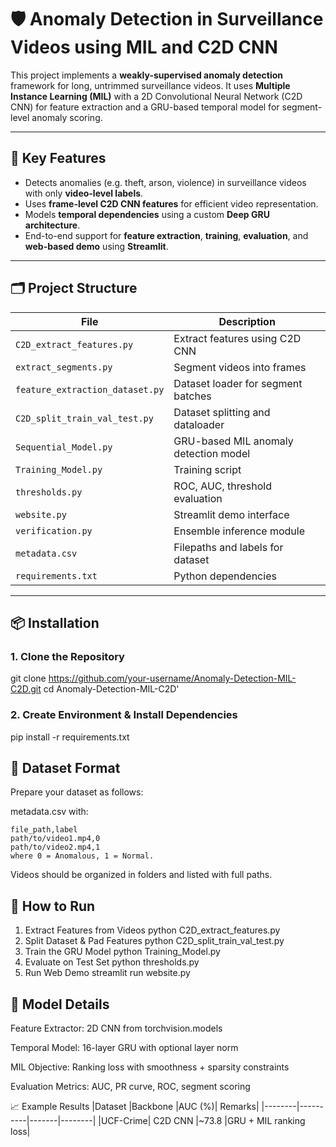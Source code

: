 # 🛡️ Anomaly Detection in Surveillance Videos using MIL and C2D CNN

This project implements a **weakly-supervised anomaly detection** framework for long, untrimmed surveillance videos. It uses **Multiple Instance Learning (MIL)** with a 2D Convolutional Neural Network (C2D CNN) for feature extraction and a GRU-based temporal model for segment-level anomaly scoring.

---

## 🎯 Key Features

- Detects anomalies (e.g. theft, arson, violence) in surveillance videos with only **video-level labels**.
- Uses **frame-level C2D CNN features** for efficient video representation.
- Models **temporal dependencies** using a custom **Deep GRU architecture**.
- End-to-end support for **feature extraction**, **training**, **evaluation**, and **web-based demo** using **Streamlit**.

---

## 🗂️ Project Structure

| File                          | Description                                   |
|------------------------------|-----------------------------------------------|
| `C2D_extract_features.py`     | Extract features using C2D CNN                |
| `extract_segments.py`         | Segment videos into frames                    |
| `feature_extraction_dataset.py`| Dataset loader for segment batches            |
| `C2D_split_train_val_test.py` | Dataset splitting and dataloader              |
| `Sequential_Model.py`         | GRU-based MIL anomaly detection model         |
| `Training_Model.py`           | Training script                               |
| `thresholds.py`               | ROC, AUC, threshold evaluation                |
| `website.py`                  | Streamlit demo interface                      |
| `verification.py`             | Ensemble inference module                     |
| `metadata.csv`                | Filepaths and labels for dataset              |
| `requirements.txt`            | Python dependencies                           |

---

## 📦 Installation

### 1. Clone the Repository

git clone https://github.com/your-username/Anomaly-Detection-MIL-C2D.git
cd Anomaly-Detection-MIL-C2D'

### 2. Create Environment & Install Dependencies
pip install -r requirements.txt

## 🎥 Dataset Format
Prepare your dataset as follows:

metadata.csv with:

    file_path,label
    path/to/video1.mp4,0
    path/to/video2.mp4,1
    where 0 = Anomalous, 1 = Normal.

Videos should be organized in folders and listed with full paths.

## 🚀 How to Run
1. Extract Features from Videos
  python C2D_extract_features.py
2. Split Dataset & Pad Features
  python C2D_split_train_val_test.py
3. Train the GRU Model
   python Training_Model.py
4. Evaluate on Test Set
  python thresholds.py
5. Run Web Demo
  streamlit run website.py

## 🧠 Model Details
Feature Extractor: 2D CNN from torchvision.models

Temporal Model: 16-layer GRU with optional layer norm

MIL Objective: Ranking loss with smoothness + sparsity constraints

Evaluation Metrics: AUC, PR curve, ROC, segment scoring

📈 Example Results
|Dataset |Backbone	|AUC (%)|	Remarks|
|--------|----------|-------|--------|
|UCF-Crime|	C2D CNN	|~73.8	|GRU + MIL ranking loss|
